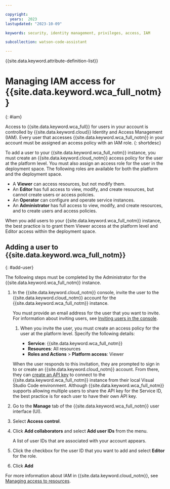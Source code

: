 ```yaml
---

copyright:
  years:  2023
lastupdated: "2023-10-09"

keywords: security, identity management, privileges, access, IAM

subcollection: watson-code-assistant

---
```


{{site.data.keyword.attribute-definition-list}}



# Managing IAM access for {{site.data.keyword.wca_full_notm}}
{: #iam}

Access to {{site.data.keyword.wca_full}} for users in your account is controlled by {{site.data.keyword.cloud}} Identity and Access Management (IAM). Every user that accesses {{site.data.keyword.wca_full_notm}} in your account must be assigned an access policy with an IAM role.
{: shortdesc}

To add a user to your {{site.data.keyword.wca_full_notm}} instance, you must create an {{site.data.keyword.cloud_notm}} access policy for the user at the platform level. You must also assign an access role for the user in the deployment space. The following roles are available for both the platform and the deployment space.

* A **Viewer** can access resources, but not modify them.
* An **Editor** has full access to view, modify, and create resources, but cannot create users or access policies.
* An **Operator** can configure and operate service instances.
* An **Administrator** has full access to view, modify, and create resources, and to create users and access policies.

When you add users to your {{site.data.keyword.wca_full_notm}} instance, the best practice is to grant them Viewer access at the platform level and Editor access within the deployment space.

## Adding a user to {{site.data.keyword.wca_full_notm}}
{: #add-user}

The following steps must be completed by the Administrator for the {{site.data.keyword.wca_full_notm}} instance.

1. In the {{site.data.keyword.cloud_notm}} console, invite the user to the {{site.data.keyword.cloud_notm}} account for the {{site.data.keyword.wca_full_notm}} instance.

    You must provide an email address for the user that you want to invite. For information about inviting users, see [Inviting users in the console](/docs/account?topic=account-iamuserinv&interface=ui).

    1. When you invite the user, you must create an access policy for the user at the platform level. Specify the following details:

        * **Service**: {{site.data.keyword.wca_full_notm}}
        * **Resources**: All resources
        * **Roles and Actions** > **Platform access**: Viewer

    When the user responds to this invitation, they are prompted to sign in to or create an {{site.data.keyword.cloud_notm}} account. From there, they can [create an API key](/docs/account?topic=account-userapikey&interface=ui) to connect to the {{site.data.keyword.wca_full_notm}} instance from their local Visual Studio Code environment. Although {{site.data.keyword.wca_full_notm}} supports allowing multiple users to share the API key for the Service ID, the best practice is for each user to have their own API key.

1. Go to the **Manage** tab of the {{site.data.keyword.wca_full_notm}} user interface (UI).

1. Select **Access control**.

1. Click **Add collaborators** and select **Add user IDs** from the menu.

   A list of user IDs that are associated with your account appears.

1. Click the checkbox for the user ID that you want to add and select **Editor** for the role.

1. Click **Add**


For more information about IAM in {{site.data.keyword.cloud_notm}}, see [Managing access to resources](/docs/account?topic=account-assign-access-resources&interface=ui).

